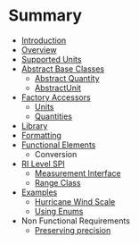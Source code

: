 # Summary

* [Introduction](README.md)
* [Overview](overview.md)
* [Supported Units](supported_units.md)
* [Abstract Base Classes](abstract_base_classes.md)
   * [Abstract Quantity](abstractquantity.md)
   * [AbstractUnit](abstractunit.md)
* [Factory Accessors](factory_accessors.md)
   * [Units](units.md)
   * [Quantities](quantities.md)
* [Library](library.md)
* [Formatting](formatting.md)
* [Functional Elements](functional_elements.md)
   * Conversion
* [RI Level SPI](ri_spi.md)
   * [Measurement Interface](measurement.md)
   * [Range Class](range.md)
* [Examples](examples.md)
   * [Hurricane Wind Scale](hurricane_wind_scale.md)
   * [Using Enums](using_enums.md)
* Non Functional Requirements
   * [Preserving precision](precision.md)


